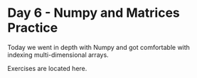 # Day 6 - Numpy and Matrices Practice

Today we went in depth with Numpy and got comfortable with<br>
indexing multi-dimensional arrays.

Exercises are located here.
